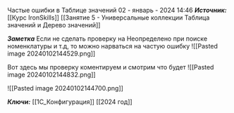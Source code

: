 
Частые ошибки в Таблице значений
 02 - январь - 2024  14:46 
***Источник:***  [[Курс IronSkills]] [[Занятие 5 - Универсальные коллекции Таблица значений  и Дерево значений]]

***Заметка*** 
Если не сделать проверку на Неопределено при поиске номенклатуры и т.д, то можно нарваться на частую ошибку
![[Pasted image 20240102144529.png]]

Вот здесь мы проверку коментируем и смотрим что будет 
![[Pasted image 20240102144832.png]]


![[Pasted image 20240102144700.png]]

***Ключи:*** [[1С_Конфигурация]] [[2024 год]]